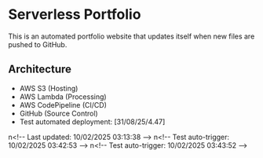 # Serverless Portfolio

This is an automated portfolio website that updates itself when new files are pushed to GitHub.

## Architecture
- AWS S3 (Hosting)
- AWS Lambda (Processing)
- AWS CodePipeline (CI/CD)
- GitHub (Source Control)
- Test automated deployment: [31/08/25/4.47]

\ n < ! - -   L a s t   u p d a t e d :   1 0 / 0 2 / 2 0 2 5   0 3 : 1 3 : 3 8   - - >  
 \ n < ! - -   T e s t   a u t o - t r i g g e r :   1 0 / 0 2 / 2 0 2 5   0 3 : 4 2 : 5 3   - - >  
 \ n < ! - -   T e s t   a u t o - t r i g g e r :   1 0 / 0 2 / 2 0 2 5   0 3 : 4 3 : 5 2   - - >  
 